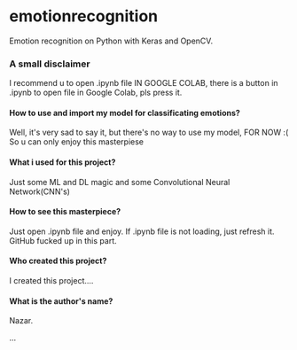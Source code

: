 # emotionrecognition
Emotion recognition on Python with Keras and OpenCV. 

### A small disclaimer
I recommend u to open .ipynb file IN GOOGLE COLAB, there is a button in .ipynb to open file in Google Colab, pls press it.

#### How to use and import my model for classificating emotions?
Well, it's very sad to say it, but there's no way to use my model, FOR NOW :(
So u can only enjoy this masterpiese

#### What i used for this project?
Just some ML and DL magic and some Convolutional Neural Network(CNN's)

#### How to see this masterpiece?
Just open .ipynb file and enjoy. If .ipynb file is not loading, just refresh it.
GitHub fucked up in this part. 

#### Who created this project?
I created this project....

#### What is the author's name?
Nazar.

...

